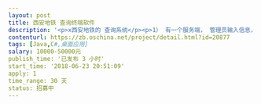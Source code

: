 ```yaml
---                
layout: post       
title: 西安地铁 查询终端软件           
description: '<p>x西安地铁的 查询系统</p><p>1） 有一个服务端， 管理员输入信息，</p><p>2） 几十个 查询终端 ，数据信息从服务端定期获取（同步），比如每天开机的时候</p><p>     乘客在查询终端查询 线路，公告，新闻，换乘等信息，</p>'     
contenturl: https://zb.oschina.net/project/detail.html?id=20877      
tags: [Java,C#,桌面应用]            
salary: 10000-50000元          
publish_time: '已发布 3 小时'         
start_time: '2018-06-23 20:51:09'           
apply: 1                   
time_range: 30 天              
status: 招募中                  
---                 
```

